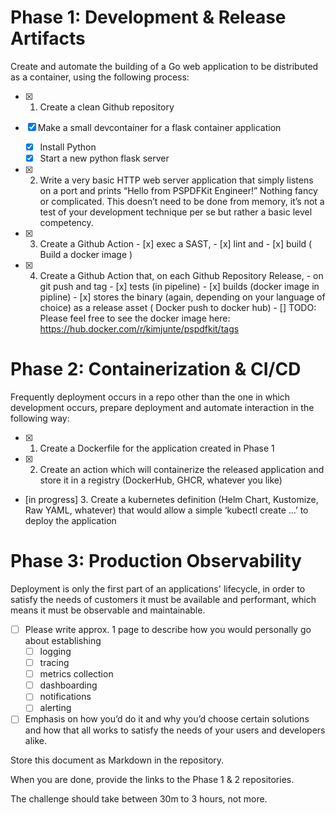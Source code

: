 # Phase 1: Development & Release Artifacts

Create and automate the building of a Go web application to be distributed as a container, using
the following process:

- [x] 1. Create a clean Github repository

- [x] Make a small devcontainer for a flask container application
    - [x] Install Python
    - [x] Start a new python flask server

- [x] 2. Write a very basic HTTP web server application that simply listens on a port and prints
         “Hello from PSPDFKit Engineer!” Nothing fancy or complicated. This doesn’t need to be
         done from memory, it’s not a test of your development technique per se but rather a
         basic level competency.
- [x] 3. Create a Github Action 
            - [x] exec a SAST, 
            - [x] lint and 
            - [x] build ( Build a docker image )
- [x] 4. Create a Github Action that, on each Github Repository Release, 
            - on git push and tag
                    - [x] tests (in pipeline)
                    - [x] builds (docker image in pipline)
                    - [x] stores the binary (again, depending on your language of choice) as a release asset ( Docker push to docker hub)
                    - [] TODO: Please feel free to see the docker image here: https://hub.docker.com/r/kimjunte/pspdfkit/tags

# Phase 2: Containerization & CI/CD

Frequently deployment occurs in a repo other than the one in which development occurs,
prepare deployment and automate interaction in the following way:

- [x] 1. Create a Dockerfile for the application created in Phase 1
- [x] 2. Create an action which will containerize the released application and store it in a registry
         (DockerHub, GHCR, whatever you like)
- [in progress] 3. Create a kubernetes definition (Helm Chart, Kustomize, Raw YAML, whatever) that
         would allow a simple ‘kubectl create ...’ to deploy the application

# Phase 3: Production Observability

Deployment is only the first part of an applications' lifecycle, in order to satisfy the needs of
customers it must be available and performant, which means it must be observable and
maintainable. 

- [ ] Please write approx. 1 page to describe how you would personally go about
establishing 
    - [ ] logging 
    - [ ] tracing 
    - [ ] metrics collection
    - [ ] dashboarding 
    - [ ] notifications
    - [ ] alerting

- [ ] Emphasis on how you’d do it and why you’d choose certain solutions and how that all works to
satisfy the needs of your users and developers alike. 

Store this document as Markdown in the repository.

When you are done, provide the links to the Phase 1 & 2 repositories. 

The challenge should take between 30m to 3 hours, not more.